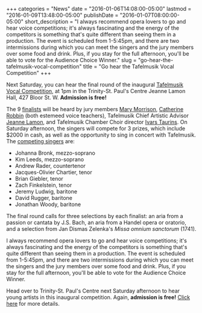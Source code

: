 +++
categories = "News"
date = "2016-01-06T14:08:00-05:00"
lastmod = "2016-01-09T13:48:00-05:00"
publishDate = "2016-01-07T08:00:00-05:00"
short_description = "I always recommend opera lovers to go and hear voice competitions; it's always fascinating and the energy of the competitors is something that's quite different than seeing them in a production. The event is scheduled from 1-5:45pm, and there are two intermissions during which you can meet the singers and the jury members over some food and drink. Plus, if you stay for the full afternoon, you'll be able to vote for the Audience Choice Winner."
slug = "go-hear-the-tafelmusik-vocal-competition"
title = "Go hear the Tafelmusik Vocal Competition"
+++

Next Saturday, you can hear the final round of the inaugural [Tafelmusik Vocal Competition](http://www.tafelmusik.org/education/tafelmusik-vocal-competition), at 1pm in the Trinity-St. Paul's Centre Jeanne Lamon Hall, 427 Bloor St. W. **Admission is free!**

The 9 [finalists](http://www.tafelmusik.org/competition-finalists-biographies) will be heard by jury members [Mary Morrison](http://www.thecanadianencyclopedia.ca/en/article/mary-morrison-emc/), [Catherine Robbin](http://www.thecanadianencyclopedia.ca/en/article/catherine-robbin-emc/) (both estemeed voice teachers), Tafelmusik Chief Artistic Advisor [Jeanne Lamon](http://www.tafelmusik.org/about/bios/jeanne-lamon), and Tafelmusik Chamber Choir director [Ivars Taurins](http://www.tafelmusik.org/about/choir/bios/ivars-taurins). On Saturday afternoon, the singers will compete for 3 prizes, which include $2000 in cash, as well as the opportunity to sing in concert with Tafelmusik. The [competing singers](http://www.tafelmusik.org/competition-finalists-biographies) are:

- Johanna Bronk, mezzo-soprano
- Kim Leeds, mezzo-soprano
- Andrew Rader, countertenor
- Jacques-Olivier Chartier, tenor
- Brian Giebler, tenor
- Zach Finkelstein, tenor
- Jeremy Ludwig, baritone
- David Rugger, baritone
- Jonathan Woody, baritone

The final round calls for three selections by each finalist: an aria from a passion or cantata by J.S. Bach, an aria from a Handel opera or oratorio, and a selection from Jan Dismas Zelenka's *Missa omnium sanctorum* (1741).

I always recommend opera lovers to go and hear voice competitions; it's always fascinating and the energy of the competitors is something that's quite different than seeing them in a production. The event is scheduled from 1-5:45pm, and there are two intermissions during which you can meet the singers and the jury members over some food and drink. Plus, if you stay for the full afternoon, you'll be able to vote for the Audience Choice Winner.

Head over to Trinity-St. Paul's Centre next Saturday afternoon to hear young artists in this inaugural competition. Again, **admission is free!** [Click here](http://www.tafelmusik.org/education/tafelmusik-vocal-competition) for more details.
